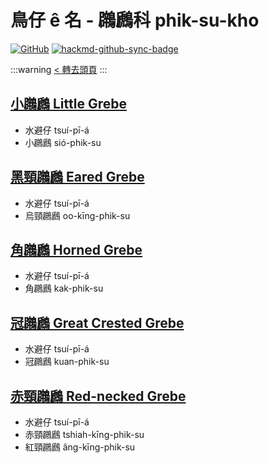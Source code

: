 # 鳥仔 ê 名 - 鸊鷉科 phik-su-kho

[![GitHub](https://img.shields.io/badge/GitHub-black?logo=github)](https://github.com/siansiansu/tsiau-a-e-mia)
[![hackmd-github-sync-badge](https://hackmd.io/zyhaAJqHS7SKQDlE3tqVGA/badge)](https://hackmd.io/zyhaAJqHS7SKQDlE3tqVGA)

:::warning
[< 轉去頭頁](https://hackmd.io/@siansiansu/Hy4VzNvha)
:::

## [小鸊鷉 Little Grebe](https://ebird.org/species/litgre1)

- 水避仔 tsuí-pī-á
- 小鸊鷉 sió-phik-su

## [黑頸鸊鷉 Eared Grebe](https://ebird.org/species/eargre)

- 水避仔 tsuí-pī-á
- 烏頸鸊鷉 oo-kīng-phik-su

## [角鸊鷉 Horned Grebe](https://ebird.org/species/horgre)

- 水避仔 tsuí-pī-á
- 角鸊鷉 kak-phik-su

## [冠鸊鷉 Great Crested Grebe](https://ebird.org/species/grcgre1)

- 水避仔 tsuí-pī-á
- 冠鸊鷉 kuan-phik-su

## [赤頸鸊鷉 Red-necked Grebe](https://ebird.org/species/rengre)

- 水避仔 tsuí-pī-á
- 赤頸鸊鷉 tshiah-kīng-phik-su
- 紅頸鸊鷉 âng-kīng-phik-su
